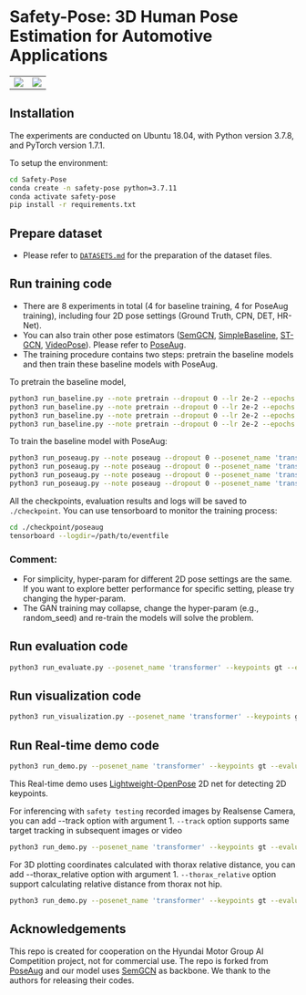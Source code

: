 # Safety-Pose: 3D Human Pose Estimation for Automotive Applications
<table style="border:0px">
   <tr>
       <td><img src="assets/demo1.gif" frame=void rules=none></td>
       <td><img src="assets/demo2.gif" frame=void rules=none></td>
   </tr>
</table>

## Installation
The experiments are conducted on Ubuntu 18.04, with Python version 3.7.8, and PyTorch version 1.7.1.

To setup the environment:
```sh
cd Safety-Pose
conda create -n safety-pose python=3.7.11
conda activate safety-pose
pip install -r requirements.txt
```

## Prepare dataset
* Please refer to [`DATASETS.md`](./DATASETS.md) for the preparation of the dataset files. 

## Run training code  
* There are 8 experiments in total (4 for baseline training, 4 for PoseAug training), including four 2D pose settings (Ground Truth, CPN, DET, HR-Net).
* You can also train other pose estimators ([SemGCN](https://github.com/garyzhao/SemGCN), [SimpleBaseline](https://github.com/una-dinosauria/3d-pose-baseline), [ST-GCN](https://github.com/vanoracai/Exploiting-Spatial-temporal-Relationships-for-3D-Pose-Estimation-via-Graph-Convolutional-Networks), [VideoPose](https://github.com/facebookresearch/VideoPose3D)). Please refer to [PoseAug](https://github.com/jfzhang95/PoseAug).
* The training procedure contains two steps: pretrain the baseline models and then train these baseline models with PoseAug.  

To pretrain the baseline model, 
```sh
python3 run_baseline.py --note pretrain --dropout 0 --lr 2e-2 --epochs 100 --posenet_name 'transformer' --checkpoint './checkpoint/pretrain_baseline' --keypoints gt
python3 run_baseline.py --note pretrain --dropout 0 --lr 2e-2 --epochs 100 --posenet_name 'transformer' --checkpoint './checkpoint/pretrain_baseline' --keypoints cpn_ft_h36m_dbb
python3 run_baseline.py --note pretrain --dropout 0 --lr 2e-2 --epochs 100 --posenet_name 'transformer' --checkpoint './checkpoint/pretrain_baseline' --keypoints detectron_ft_h36m
python3 run_baseline.py --note pretrain --dropout 0 --lr 2e-2 --epochs 100 --posenet_name 'transformer' --checkpoint './checkpoint/pretrain_baseline' --keypoints hr
```
To train the baseline model with PoseAug:
```sh
python3 run_poseaug.py --note poseaug --dropout 0 --posenet_name 'transformer' --lr_p 1e-3 --checkpoint './checkpoint/poseaug' --keypoints gt
python3 run_poseaug.py --note poseaug --dropout 0 --posenet_name 'transformer' --lr_p 1e-3 --checkpoint './checkpoint/poseaug' --keypoints cpn_ft_h36m_dbb
python3 run_poseaug.py --note poseaug --dropout 0 --posenet_name 'transformer' --lr_p 1e-3 --checkpoint './checkpoint/poseaug' --keypoints detectron_ft_h36m
python3 run_poseaug.py --note poseaug --dropout 0 --posenet_name 'transformer' --lr_p 1e-3 --checkpoint './checkpoint/poseaug' --keypoints hr
```
All the checkpoints, evaluation results and logs will be saved to `./checkpoint`. You can use tensorboard to monitor the training process:
```sh
cd ./checkpoint/poseaug
tensorboard --logdir=/path/to/eventfile
```

### Comment:
* For simplicity, hyper-param for different 2D pose settings are the same. If you want to explore better performance for specific setting, please try changing the hyper-param. 
* The GAN training may collapse, change the hyper-param (e.g., random_seed) and re-train the models will solve the problem.

## Run evaluation code

```sh
python3 run_evaluate.py --posenet_name 'transformer' --keypoints gt --evaluate '/path/to/checkpoint'
```
## Run visualization code
```sh
python3 run_visualization.py --posenet_name 'transformer' --keypoints gt --evaluate '/path/to/checkpoint'
```
## Run Real-time demo code
```sh
python3 run_demo.py --posenet_name 'transformer' --keypoints gt --evaluate '/path/to/checkpoint' --video 0
```
This Real-time demo uses [Lightweight-OpenPose](https://github.com/Daniil-Osokin/lightweight-human-pose-estimation.pytorch) 2D net for detecting 2D keypoints.

For inferencing with `safety testing` recorded images by Realsense Camera, you can add --track option with argument 1. `--track` option supports same target tracking in subsequent images or video 
```sh
python3 run_demo.py --posenet_name 'transformer' --keypoints gt --evaluate '/path/to/checkpoint' --track 1 --images data_extra/test_set/testsets/RGB/*.png
```

For 3D plotting coordinates calculated with thorax relative distance, you can add --thorax_relative option with argument 1. `--thorax_relative` option support calculating relative distance from thorax not hip.
```sh
python3 run_demo.py --posenet_name 'transformer' --keypoints gt --evaluate '/path/to/checkpoint' --thorax_relative 1 --track 1 --video 0
```

## Acknowledgements
This repo is created for cooperation on the Hyundai Motor Group AI Competition project, not for commercial use. The repo is forked from [PoseAug](https://github.com/jfzhang95/PoseAug) and our model uses [SemGCN](https://github.com/garyzhao/SemGCN) as backbone. We thank to the authors for releasing their codes.

